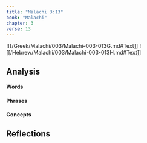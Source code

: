 ```yaml
---
title: "Malachi 3:13"
book: "Malachi"
chapter: 3
verse: 13
---
```

![[/Greek/Malachi/003/Malachi-003-013G.md#Text]]
![[/Hebrew/Malachi/003/Malachi-003-013H.md#Text]]

## Analysis

#### Words

#### Phrases

#### Concepts

## Reflections
